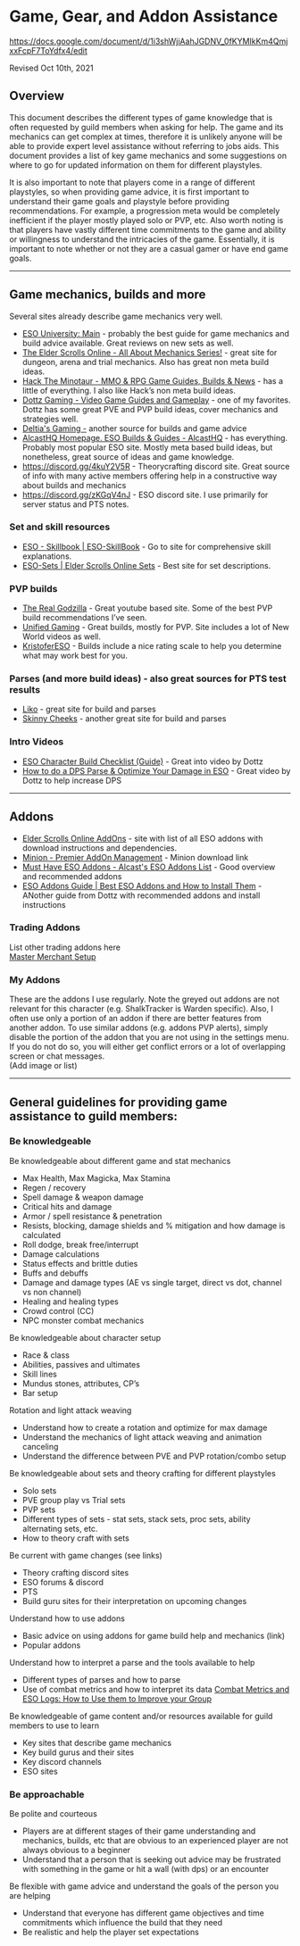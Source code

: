 # Game, Gear, and Addon Assistance

https://docs.google.com/document/d/1i3shWjiAahJGDNV_0fKYMIkKm4QmjxxFcpF7ToYdfx4/edit

Revised Oct 10th, 2021

<!--
(! Fix links to headers) \
[Overview](https://docs.google.com/document/d/e/2PACX-1vToFf2jOuISDt0TnpnSypuDftLm12WgBDu-RUWnpZQkF_nRD-sEcD_f64JS_tCqe5EeHZEvKxlGKvZb/pub#h.j2msb21omv1m) \
[Be knowledgeable](https://docs.google.com/document/d/e/2PACX-1vToFf2jOuISDt0TnpnSypuDftLm12WgBDu-RUWnpZQkF_nRD-sEcD_f64JS_tCqe5EeHZEvKxlGKvZb/pub#h.2u7wfo51jagj) \
[Understand how to interpret a parse and the tools available to help](https://docs.google.com/document/d/e/2PACX-1vToFf2jOuISDt0TnpnSypuDftLm12WgBDu-RUWnpZQkF_nRD-sEcD_f64JS_tCqe5EeHZEvKxlGKvZb/pub#h.lbr8tc8j7w4f) \
[Be knowledgeable of game content and/or resources available for guild members to use to learn](https://docs.google.com/document/d/e/2PACX-1vToFf2jOuISDt0TnpnSypuDftLm12WgBDu-RUWnpZQkF_nRD-sEcD_f64JS_tCqe5EeHZEvKxlGKvZb/pub#h.7dlvrur90g06) \
[Be approachable](https://docs.google.com/document/d/e/2PACX-1vToFf2jOuISDt0TnpnSypuDftLm12WgBDu-RUWnpZQkF_nRD-sEcD_f64JS_tCqe5EeHZEvKxlGKvZb/pub#h.jplcq9c0ce7z) \
[Be flexible with game advice and understand the goals of the person you are helping](https://docs.google.com/document/d/e/2PACX-1vToFf2jOuISDt0TnpnSypuDftLm12WgBDu-RUWnpZQkF_nRD-sEcD_f64JS_tCqe5EeHZEvKxlGKvZb/pub#h.9h48hq68jnom) \
[Intro Videos](https://docs.google.com/document/d/e/2PACX-1vToFf2jOuISDt0TnpnSypuDftLm12WgBDu-RUWnpZQkF_nRD-sEcD_f64JS_tCqe5EeHZEvKxlGKvZb/pub#h.z7fcktisazbs) \
[Game mechanics, builds and more](https://docs.google.com/document/d/e/2PACX-1vToFf2jOuISDt0TnpnSypuDftLm12WgBDu-RUWnpZQkF_nRD-sEcD_f64JS_tCqe5EeHZEvKxlGKvZb/pub#h.vgjk8fa5auwh) \
[Set and skill resources](https://docs.google.com/document/d/e/2PACX-1vToFf2jOuISDt0TnpnSypuDftLm12WgBDu-RUWnpZQkF_nRD-sEcD_f64JS_tCqe5EeHZEvKxlGKvZb/pub#h.oyr0t1nekdkm) \
[PVP builds](https://docs.google.com/document/d/e/2PACX-1vToFf2jOuISDt0TnpnSypuDftLm12WgBDu-RUWnpZQkF_nRD-sEcD_f64JS_tCqe5EeHZEvKxlGKvZb/pub#h.7jgapqwiv2kr) \
[Parses (and more build ideas) - also great sources for PTS test results](https://docs.google.com/document/d/e/2PACX-1vToFf2jOuISDt0TnpnSypuDftLm12WgBDu-RUWnpZQkF_nRD-sEcD_f64JS_tCqe5EeHZEvKxlGKvZb/pub#h.88vxw4970a5o) \
[Addons](https://docs.google.com/document/d/e/2PACX-1vToFf2jOuISDt0TnpnSypuDftLm12WgBDu-RUWnpZQkF_nRD-sEcD_f64JS_tCqe5EeHZEvKxlGKvZb/pub#h.t70qv86i35ea) \
[My Addons](https://docs.google.com/document/d/e/2PACX-1vToFf2jOuISDt0TnpnSypuDftLm12WgBDu-RUWnpZQkF_nRD-sEcD_f64JS_tCqe5EeHZEvKxlGKvZb/pub#h.xowv13kb9i9k) \ -->

## Overview
This document describes the different types of game knowledge that is often requested by guild members when asking for help.  The game and its mechanics can get complex at times, therefore it is unlikely anyone will be able to provide expert level assistance without referring to jobs aids.  This document provides a list of key game mechanics and some suggestions on where to go for updated information on them for different playstyles.  

It is also important to note that players come in a range of different playstyles, so when providing game advice, it is first important to understand their game goals and playstyle before providing recommendations.  For example, a progression meta would be completely inefficient if the player mostly played solo or PVP, etc.  Also worth noting is that players have vastly different time commitments to the game and ability or willingness to understand the intricacies of the game.  Essentially, it is important to note whether or not they are a casual gamer or have end game goals.

---

## Game mechanics, builds and more

Several sites already describe game mechanics very well.

* [ESO University: Main](https://eso-u.com/) - probably the best guide for game mechanics and build advice available.  Great reviews on new sets as well.
* [The Elder Scrolls Online - All About Mechanics Series!](https://xynodegaming.com/guides/allaboutmechanics/) - great site for dungeon, arena and trial mechanics.  Also has great non meta build ideas.
* [Hack The Minotaur - MMO & RPG Game Guides, Builds & News](https://www.hacktheminotaur.com/) - has a little of everything.  I also like Hack’s non meta build ideas.  
* [Dottz Gaming - Video Game Guides and Gameplay](https://dottzgaming.com/) - one of my favorites.  Dottz has some great PVE and PVP build ideas, cover mechanics and strategies well.
* [Deltia's Gaming -](https://deltiasgaming.com/) another source for builds and game advice
* [AlcastHQ Homepage. ESO Builds & Guides - AlcastHQ](https://alcasthq.com/) - has everything.  Probably most popular ESO site.  Mostly meta based build ideas, but nonetheless, great source of ideas and game knowledge.
* https://discord.gg/4kuY2V5R - Theorycrafting discord site.  Great source of info with many active members offering help in a constructive way about builds and mechanics
* https://discord.gg/zKGqV4nJ - ESO discord site.  I use primarily for server status and PTS notes.

### Set and skill resources
* [ESO - Skillbook | ESO-SkillBook](https://eso-skillbook.com/) - Go to site for comprehensive skill explanations.
* [ESO-Sets | Elder Scrolls Online Sets](https://eso-sets.com/) - Best site for set descriptions.

### PVP builds
* [The Real Godzilla](https://www.youtube.com/channel/UCk7HIuVjHPLzqikp2h-ETCA) - Great youtube based site.  Some of the best PVP build recommendations I’ve seen.
* [Unified Gaming](https://www.youtube.com/channel/UCorbta-fAHKJcxJ6ExbtPwg) - Great builds, mostly for PVP.  Site includes a lot of New World videos as well.
* [KristoferESO](https://www.kristofereso.com/) - Builds include a nice rating scale to help you determine what may work best for you.

### Parses (and more build ideas) - also great sources for PTS test results
* [Liko](https://www.youtube.com/channel/UCuLGCNYH1t5DyQQ5tfU4Hdw) - great site for build and parses
* [Skinny Cheeks](https://www.youtube.com/channel/UC9DsGeMufUbCTYQT0dPFZhA) - another great site for build and parses

### Intro Videos
* [ESO Character Build Checklist (Guide)](https://www.youtube.com/watch?v=Yv3xFK4Z0Qc) - Great into video by Dottz
* [How to do a DPS Parse & Optimize Your Damage in ESO](https://dottzgaming.com/eso-guides/general/how-to-do-a-dps-parse-optimize-your-damage/) - Great video by Dottz to help increase DPS

---

## Addons
* [Elder Scrolls Online AddOns](https://www.esoui.com/addons.php) - site with list of all ESO addons with download instructions and dependencies.  
* [Minion - Premier AddOn Management](https://minion.mmoui.com/) - Minion download link
* [Must Have ESO Addons - Alcast's ESO Addons List](https://alcasthq.com/eso-alcast-addon-list/) - Good overview and recommended addons
* [ESO Addons Guide | Best ESO Addons and How to Install Them](https://www.youtube.com/watch?v=WV_zBv7BvsE) - ANother guide from Dottz with recommended addons and install instructions

### Trading Addons
List other trading addons here \
[Master Merchant Setup](Master-Merchant-Setup.md)

### My Addons
These are the addons I use regularly.  Note the greyed out addons are not relevant for this character (e.g. ShalkTracker is Warden specific).  Also, I often use only a portion of an addon if there are better features from another addon.  To use similar addons (e.g. addons PVP alerts), simply disable the portion of the addon that you are not using in the settings menu.  If you do not do so, you will either get conflict errors or a lot of overlapping screen or chat messages. \
(Add image or list)

---

## General guidelines for providing game assistance to guild members:

### Be knowledgeable

Be knowledgeable about different game and stat mechanics
* Max Health, Max Magicka, Max Stamina
* Regen / recovery
* Spell damage & weapon damage
* Critical hits and damage
* Armor / spell resistance & penetration
* Resists, blocking, damage shields and % mitigation and how damage is calculated
* Roll dodge, break free/interrupt
* Damage calculations
* Status effects and brittle duties
* Buffs and debuffs
* Damage and damage types (AE vs single target, direct vs dot, channel vs non channel)
* Healing and healing types
* Crowd control (CC)
* NPC monster combat mechanics

Be knowledgeable about character setup
* Race & class
* Abilities, passives and ultimates
* Skill lines
* Mundus stones, attributes, CP’s
* Bar setup

Rotation and light attack weaving
* Understand how to create a rotation and optimize for max damage
* Understand the mechanics of light attack weaving and animation canceling
* Understand the difference between PVE and PVP rotation/combo setup

Be knowledgeable about sets and theory crafting for different playstyles
* Solo sets
* PVE group play vs Trial sets
* PVP sets
* Different types of sets - stat sets, stack sets, proc sets, ability alternating sets, etc.
* How to theory craft with sets

Be current with game changes (see links)
* Theory crafting discord sites
* ESO forums & discord
* PTS
* Build guru sites for their interpretation on upcoming changes

Understand how to use addons
* Basic advice on using addons for game build help and mechanics (link)
* Popular addons

Understand how to interpret a parse and the tools available to help
* Different types of parses and how to parse
* Use of combat metrics and how to interpret its data  [Combat Metrics and ESO Logs: How to Use them to Improve your Group](https://www.youtube.com/watch?v=xWm1tAeSWR8)

Be knowledgeable of game content and/or resources available for guild members to use to learn
* Key sites that describe game mechanics
* Key build gurus and their sites
* Key discord channels
* ESO sites

### Be approachable

Be polite and courteous
* Players are at different stages of their game understanding and mechanics, builds, etc that are obvious to an experienced player are not always obvious to a beginner
* Understand that a person that is seeking out advice may be frustrated with something in the game or hit a wall (with dps) or an encounter

Be flexible with game advice and understand the goals of the person you are helping
* Understand that everyone has different game objectives and time commitments which influence the build that they need
* Be realistic and help the player set expectations



